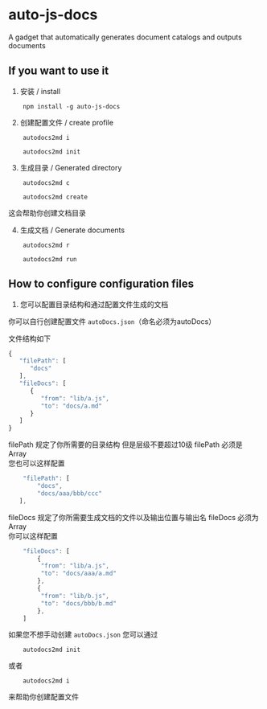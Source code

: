 # auto-js-docs

A gadget that automatically generates document catalogs and outputs documents

## If you want to use it

1. 安装 / install

```shell
    npm install -g auto-js-docs
```

2. 创建配置文件 / create profile

```shell
    autodocs2md i
```

```shell
    autodocs2md init
```

3. 生成目录 / Generated directory

```shell
    autodocs2md c
```

```shell
    autodocs2md create
```

这会帮助你创建文档目录

4. 生成文档 / Generate documents

```shell
    autodocs2md r
```

```shell
    autodocs2md run
```

## How to configure configuration files

1. 您可以配置目录结构和通过配置文件生成的文档


你可以自行创建配置文件 ```autoDocs.json```（命名必须为autoDocs）

文件结构如下

```javascript
{
   "filePath": [
      "docs"
   ],
   "fileDocs": [
      {
         "from": "lib/a.js",
         "to": "docs/a.md"
      }
   ]
}

```

filePath 规定了你所需要的目录结构 但是层级不要超过10级
filePath 必须是 Array <br>
您也可以这样配置

```javascript
    "filePath": [
        "docs",
        "docs/aaa/bbb/ccc"
   ],
```

fileDocs 规定了你所需要生成文档的文件以及输出位置与输出名
fileDocs 必须为 Array <br>
你可以这样配置

```javascript
    "fileDocs": [
        {
         "from": "lib/a.js",
         "to": "docs/aaa/a.md"
        },
        {
         "from": "lib/b.js",
         "to": "docs/bbb/b.md"
        },
    ]
```

如果您不想手动创建  ```autoDocs.json``` 
您可以通过

```shell
    autodocs2md init
```

 或者

```shell
    autodocs2md i
```

来帮助你创建配置文件
